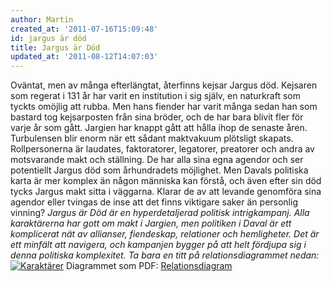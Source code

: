 ```yaml
---
author: Martin
created_at: '2011-07-16T15:09:48'
id: jargus är död
title: Jargus är Död
updated_at: '2011-08-12T14:07:03'
---
```

Oväntat, men av många efterlängtat, återfinns kejsar Jargus död. Kejsaren som regerat i 131 år har varit en institution i sig själv, en naturkraft som tyckts omöjlig att rubba. Men hans fiender har varit många sedan han som bastard tog kejsarposten från sina bröder, och de har bara blivit fler för varje år som gått. Jargien har knappt gått att hålla ihop de senaste åren. Turbulensen blir enorm när ett sådant maktvakuum plötsligt skapats. Rollpersonerna är laudates, faktoratorer, legatorer, preatorer och andra av motsvarande makt och ställning. De har alla sina egna agendor och ser potentiellt Jargus död som århundradets möjlighet. Men Davals politiska karta är mer komplex än någon människa kan förstå, och även efter sin död tycks Jargus makt sitta i väggarna. Klarar de av att levande genomföra sina agendor eller tvingas de inse att det finns viktigare saker än personlig vinning? *Jargus är Död är en hyperdetaljerad politisk intrigkampanj. Alla karaktärerna har gott om makt i Jargien, men politiken i Daval är ett komplicerat nät av allianser, fiendeskap, relationer och hemligheter. Det är ett minfält att navigera, och kampanjen bygger på att helt fördjupa sig i denna politiska komplexitet. Ta bara en titt på relationsdiagrammet nedan:* [<img src="http://kampanj.ripperdoc.net/wp-content/uploads/Karaktärer-1007x1024.jpg" title="Karaktärer" class="aligncenter size-large wp-image-1047" />] Diagrammet som PDF: [Relationsdiagram]

  [<img src="http://kampanj.ripperdoc.net/wp-content/uploads/Karaktärer-1007x1024.jpg" title="Karaktärer" class="aligncenter size-large wp-image-1047" />]: http://kampanj.ripperdoc.net/wp-content/uploads/Karaktärer.jpg
  [Relationsdiagram]: http://kampanj.ripperdoc.net/wp-content/uploads/Relationsdiagram.pdf